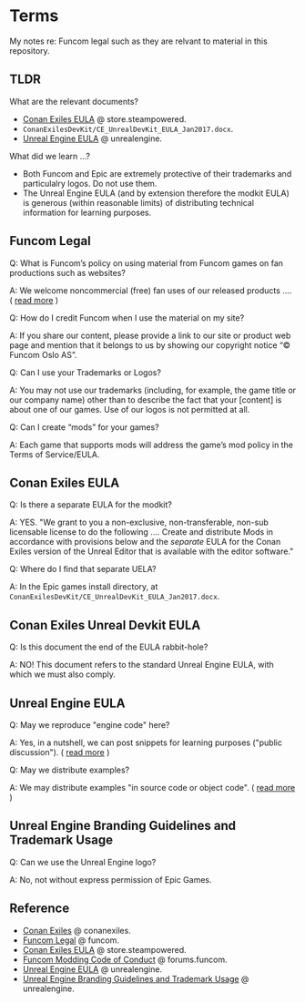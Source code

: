 # Terms

My notes re: Funcom legal such as they are relvant to material in this repository.

## TLDR

What are the relevant documents?

- [Conan Exiles EULA](https://store.steampowered.com//eula/440900_eula_0) @ store.steampowered.
- `ConanExilesDevKit/CE_UnrealDevKit_EULA_Jan2017.docx`.
- [Unreal Engine EULA](https://www.unrealengine.com/en-US/eula/unreal) @ unrealengine.

What did we learn ...?

- Both Funcom and Epic are extremely protective of their trademarks and particulalry logos. Do not use them.
- The Unreal Engine EULA (and by extension therefore the modkit EULA) is generous (within reasonable limits) of distributing technical information for learning purposes.

## Funcom Legal

Q: What is Funcom’s policy on using material from Funcom games on fan productions such as websites?

A: We welcome noncommercial (free) fan uses of our released products .... ( [read more](https://www.funcom.com/legal/) )

Q: How do I credit Funcom when I use the material on my site?

A: If you share our content, please provide a link to our site or product web page and mention that it belongs to us by showing our copyright notice “© Funcom Oslo AS”.

Q: Can I use your Trademarks or Logos?

A: You may not use our trademarks (including, for example, the game title or our company name) other than to describe the fact that your [content] is about one of our games. Use of our logos is not permitted at all.

Q: Can I create “mods” for your games?

A: Each game that supports mods will address the game’s mod policy in the Terms of Service/EULA.   

## Conan Exiles EULA

Q: Is there a separate EULA for the modkit?

A: YES. "We grant to you a non-exclusive, non-transferable, non-sub licensable license to do the following .... Create and distribute Mods in accordance with provisions below and the _separate_ EULA for the Conan Exiles version of the Unreal Editor that is available with the editor software."

Q: Where do I find that separate UELA?

A: In the Epic games install directory, at `ConanExilesDevKit/CE_UnrealDevKit_EULA_Jan2017.docx`.

##  Conan Exiles Unreal Devkit EULA

Q: Is this document the end of the EULA rabbit-hole?

A: NO! This document refers to the standard Unreal Engine EULA, with which we must also comply.

## Unreal Engine EULA

Q: May we reproduce "engine code" here?

A: Yes, in a nutshell, we can post snippets for learning purposes ("public discussion"). (  [read more](https://www.unrealengine.com/en-US/eula/unreal) ) 

Q: May we distribute examples?

A: We may distribute examples "in source code or object code". (  [read more](https://www.unrealengine.com/en-US/eula/unreal) ) 

## Unreal Engine Branding Guidelines and Trademark Usage

Q: Can we use the Unreal Engine logo?

A: No, not without express permission of Epic Games.

## Reference

- [Conan Exiles](https://www.conanexiles.com/) @ conanexiles.
- [Funcom Legal](https://www.funcom.com/legal/) @ funcom.
- [Conan Exiles EULA](https://store.steampowered.com//eula/440900_eula_0) @ store.steampowered.
- [Funcom Modding Code of Conduct](https://forums.funcom.com/t/funcom-modding-code-of-conduct/244006) @ forums.funcom.
- [Unreal Engine EULA](https://www.unrealengine.com/en-US/eula/unreal) @ unrealengine.
- [Unreal Engine Branding Guidelines and Trademark Usage](https://www.unrealengine.com/en-US/branding) @ unrealengine.
